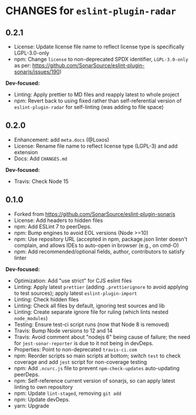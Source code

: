 # CHANGES for `eslint-plugin-radar`

## 0.2.1

- License: Update license file name to reflect license type is specifically
  LGPL-3.0-only
- npm: Change `license` to non-deprecated SPDX identifier, `LGPL-3.0-only`
  as per:
  <https://github.com/SonarSource/eslint-plugin-sonarjs/issues/190>)

**Dev-focused:**

- Linting: Apply prettier to MD files and reapply latest to whole project
- npm: Revert back to using fixed rather than self-referential version of
  `eslint-plugin-radar` for self-linting (was adding to file space)

## 0.2.0

- Enhancement: add `meta.docs` (@Loxos)
- License: Rename file name to reflect license type (LGPL-3) and add extension
- Docs: Add `CHANGES.md`

**Dev-focused:**

- Travis: Check Node 15

## 0.1.0

- Forked from <https://github.com/SonarSource/eslint-plugin-sonarjs>
- License: Add headers to hidden files
- npm: Add ESLint 7 to peerDeps.
- npm: Bump engines to avoid EOL versions (Node >=10)
- npm: Use repository URL (accepted in npm, package.json linter doesn't
  complain, and allows IDEs to auto-open in browser (e.g., on cmd-O)
- npm: Add recommended/optional fields, author, contributors to satisfy linter

**Dev-focused:**

- Optimization: Add "use strict" for CJS eslint files
- Linting: Apply latest `prettier` (adding `.prettierignore` to avoid applying
  to test sources); apply latest `eslint-plugin-import`
- Linting: Check hidden files
- Linting: Check all files by default, ignoring test sources and lib
- Linting: Create separate ignore file for ruling (which lints nested
  `node_modules`)
- Testing: Ensure test-ci script runs (now that Node 8 is removed)
- Travis: Bump Node versions to 12 and 14
- Travis: Avoid comment about "nodejs 6" being cause of failure; the need
  for `jest-sonar-reporter` is due to it not being in devDeps.
- Properties: Point to non-deprecated `travis-ci.com`
- npm: Reorder scripts so main scripts at bottom; switch `test` to check
  coverage and add `jest` script for non-coverage testing
- npm: Add `.ncurc.js` file to prevent `npm-check-updates` auto-updating peerDeps.
- npm: Self-reference current version of sonarjs, so can apply latest linting
  to own repository
- npm: Update `lint-staged`, removing `git add`
- npm: Update devDeps.
- yarn: Upgrade
